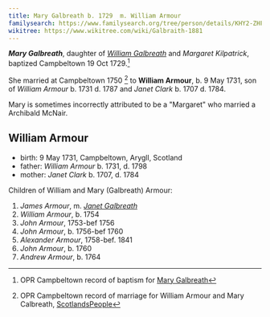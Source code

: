 ```yaml
---
title: Mary Galbreath b. 1729  m. William Armour
familysearch: https://www.familysearch.org/tree/person/details/KHY2-ZHF
wikitree: https://www.wikitree.com/wiki/Galbraith-1881
---
```

***Mary Galbreath***, daughter of  [*William Galbreath*](galbreath-william-1701.md) and *Margaret Kilpatrick*, baptized Campbeltown 19 Oct 1729.[^birth]


She married at Campbeltown 1750 [^marriage] to  **William Armour**, b. 9 May 1731, son of *William Armour* b. 1731 d. 1787 and *Janet Clark* b. 1707 d. 1784.


Mary is sometimes incorrectly attributed to be a "Margaret" who married a Archibald McNair.

## William Armour

- birth: 9 May 1731, Campbeltown, Arygll, Scotland
- father: *William Armour* b. 1731, d. 1798
- mother: *Janet Clark* b. 1707, d. 1784

Children of William and Mary (Galbreath) Armour:

1. *James Armour*, m. *[Janet Galbreath](galbreath-janet-1752.md)*
2. *William Armour*, b. 1754
3. *John Armour*, 1753-bef 1756
4. *John Armour*, b. 1756-bef 1760
5. *Alexander Armour*, 1758-bef. 1841
6. *John Armour*, b. 1760
7. *Andrew Armour*, b. 1764

[^birth]: OPR Campbeltown record of baptism for [Mary Galbreath](/sources/opr-campbeltown-births.md#1729-10-19-mary-galbreath)

[^marriage]: OPR Campbeltown record of marriage for William Armour and Mary Calbreath, [ScotlandsPeople](https://www.scotlandspeople.gov.uk/record-results?search_type=people&event=M&record_type%5B0%5D=opr_marriages&church_type=Old%20Parish%20Registers&dl_cat=church&dl_rec=church-banns-marriages&surname=Armour&surname_so=syn&forename=William&forename_so=syn&sex=M&spouse_name_so=exact&from_year=1750&to_year=1750&county=ARGYLL&record=Church%20of%20Scotland%20%28old%20parish%20registers%29%20Roman%20Catholic%20Church%20Other%20churches)
